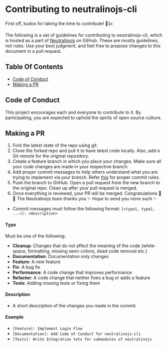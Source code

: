 # Contributing to neutralinojs-cli
First off, kudos for taking the time to contribute! :tada::+1:

The following is a set of guidelines for contributing to neutralinojs-cli, which is hosted as a part of [Neutralinojs](https://github.com/neutralinojs) on GitHub. These are mostly guidelines, not rules. Use your best judgment, and feel free to propose changes to this document in a pull request.

## Table Of Contents

- [Code of Conduct](#code-of-conduct)
- [Making a PR](#making-a-pr)

## Code of Conduct

This project encourages each and everyone to contribute to it. By participating, you are expected to uphold the spirits of open source culture.

## Making a PR

1. Fork the latest state of the repo using git.
2. Clone the forked repo and pull it to have latest code locally. Also, add a Git remote for the original repository.
3. Create a feature branch in which you place your changes. Make sure all your code changes are made in your respective branch.
4. Add proper commit messages to help others understand what you are trying to implement via your branch. Refer [this](https://www.conventionalcommits.org/en/v1.0.0/) for proper commit rules.
5. Push the branch to GitHub. Open a pull request from the new branch to the original repo. Clean up after your pull request is merged.
6. Once everything is reviewed, your PR will be merged. Congratulations :tada::tada: The Neutralinojs team thanks you :sparkles: Hope to send you more such :sparkles:

- Commit messages must follow the following format: `[<type1, type2, ...>]: <description>`

#### Type

Must be one of the following:

- **Cleanup**: Changes that do not affect the meaning of the code (white-space, formatting, missing
  semi-colons, dead code removal etc.)
- **Documentation**: Documentation only changes
- **Feature**: A new feature
- **Fix**: A bug fix
- **Performance**: A code change that improves performance
- **Refactor**: A code change that neither fixes a bug or adds a feature
- **Tests**: Adding missing tests or fixing them


#### Description

- A short description of the changes you made in the commit.

#### Example

- `[Feature]: Implement Login Flow`
- `[Documentation]: Add Code of Conduct for neutralinojs-cli`
- `[Tests]: Write Integration tets for submodules of neutralinojs`
